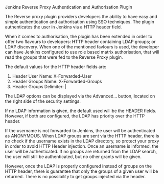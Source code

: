 Jenkins Reverse Proxy Authentication and Authorisation Plugin

The Reverse proxy plugin providers developers the ability to have easy and simple authentication and authorisation using SSO techniques. The plugin authenticates the user in Jenkins via a HTTP header field.

When it comes to authorisation, the plugin has been extended in order to offer two flavours to developers: HTTP header containing LDAP groups; or LDAP discovery. When one of the mentioned favlours is used, the developer can have Jenkins configured to use role based matrix authorisation, that will read the groups that were fed to the Reverse Proxy plugin.

The default values for the HTTP header fields are:

1. Header User Name: X-Forwarded-User
2. Header Groups Name: X-Forwarded-Groups
3. Header Groups Delimiter: |
 
The LDAP options can be displayed via the Advanced... button, located on the right side of the security settings.

If no LDAP information is given, the default used will be the HEADER fields. However, if both are configured, the LDAP has priority over the HTTP header.

If the username is not forwarded to Jenkins, the user will be authenticated as ANONYMOUS. When LDAP groups are sent via the HTTP header, there is no check if the username exists in the LDAP directory, so protect your proxy in order to avoid HTTP Header injection. Once an username is informed, the user will be authenticated. If no groups are returned from the LDAP search, the user will still be authenticated, but no other grants will be given.

However, once the LDAP is properly configured instead of groups on the HTTP header, there is guarantee that only the groups of a given user will be returned. There is no possibility to get groups injected via the header.
